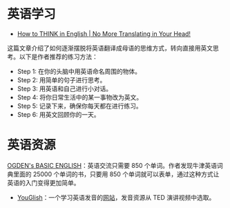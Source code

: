 # 英语学习

- [How to THINK in English | No More Translating in Your Head!](https://www.youtube.com/watch?v=SJOnhWiJArM)

这篇文章介绍了如何逐渐摆脱将英语翻译成母语的思维方式，转向直接用英文思考。以下是作者推荐的练习方法：

- Step 1: 在你的头脑中用英语命名周围的物体。
- Step 2: 用简单的句子进行思考。
- Step 3: 用英语和自己进行小对话。
- Step 4: 将你日常生活中的某一事物改为英文。
- Step 5: 记录下来，确保你每天都在进行练习。
- Step 6: 用英文回顾你的一天。

# 英语资源

[OGDEN's BASIC ENGLISH](http://ogden.basic-english.org/)：英语交流只需要 850 个单词。作者发现牛津英语词典里面的 25000 个单词的书，只要用 850 个单词就可以表单，通过这种方式让英语的入门变得更加简单。

- [YouGlish](https://youglish.com/)：一个学习英语发音的[网站](https://youglish.com/pronounce/english/english/us)，发音资源从 TED 演讲视频中选取。
